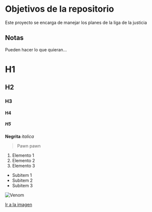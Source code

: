 # Objetivos de la repositorio

Este proyecto se encarga de manejar los planes de la liga de la justicia


## Notas
Pueden hacer lo que quieran...

# H1
## H2
### H3
#### H4
##### H5

**Negrita** _italica_ 

>Pawn pawn

1. Elemento 1
2. Elemento 2
3. Elemento 3
  * Subitem 1
  * Subitem 2
  * Subitem 3
  
![Venom](https://www.shock.co/sites/default/files/u2560/venom-flashpoint-2011-1.jpg)

[Ir a la imagen](https://www.shock.co/sites/default/files/u2560/venom-flashpoint-2011-1.jpg)

